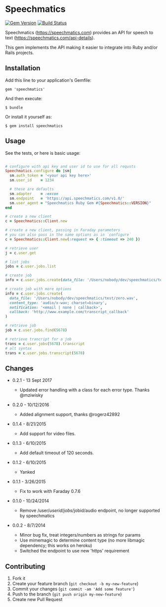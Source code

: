# Speechmatics

[![Gem Version](https://badge.fury.io/rb/speechmatics.svg)](http://badge.fury.io/rb/speechmatics)
[![Build Status](https://travis-ci.org/PRX/speechmatics.svg?branch=master)](https://travis-ci.org/PRX/speechmatics)

Speechmatics (https://speechmatics.com) provides an API for speech to text (https://speechmatics.com/api-details).

This gem implements the API making it easier to integrate into Ruby and/or Rails projects.

## Installation

Add this line to your application's Gemfile:

    gem 'speechmatics'

And then execute:

    $ bundle

Or install it yourself as:

    $ gem install speechmatics

## Usage

See the tests, or here is basic usage:
```ruby

# configure with api key and user id to use for all requsts
Speechmatics.configure do |sm|
  sm.auth_token = '<your api key here>'
  sm.user_id    = 1234

  # these are defaults
  sm.adapter    = :excon
  sm.endpoint   = 'https://api.speechmatics.com/v1.0/'
  sm.user_agent = "Speechmatics Ruby Gem #{Speechmatics::VERSION}"
end

# create a new client
c = Speechmatics::Client.new

# create a new client, passing in Faraday parameters
# you can also pass in the same options as in `configure`
c = Speechmatics::Client.new(:request => { :timeout => 240 })

# retrieve user
j = c.user.get

# list jobs
jobs = c.user.jobs.list

# create job
info = c.user.jobs.create(data_file: '/Users/nobody/dev/speechmatics/test/zero.wav')

# create job with more options
info = c.user.jobs.create(
  data_file: '/Users/nobody/dev/speechmatics/test/zero.wav',
  content_type: 'audio/x-wav; charset=binary',
  notification: '<email | none | callback>',
  callback: 'http://www.example.com/transcript_callback'
)

# retrieve job
job = c.user.jobs.find(5678)

# retrieve trancript for a job
trans = c.user.jobs(5678).transcript
# alt syntax
trans = c.user.jobs.transcript(5678)

```

## Changes

* 0.2.1 - 13 Sept 2017
  - Updated error handling with a class for each error type. Thanks @mziwisky

* 0.2.0 - 10/12/2016
  - Added alignment support, thanks @rogerz42892

* 0.1.4 - 8/21/2015
  - Add support for video files.

* 0.1.3 - 6/10/2015
  - Add default timeout of 120 seconds.

* 0.1.2 - 6/10/2015
  - Yanked

* 0.1.1 - 3/26/2015
  - Fix to work with Faraday 0.7.6

* 0.1.0 - 10/24/2014
  - Remove /user/$userid/jobs/$jobid/audio endpoint, no longer supported by speechmatics

* 0.0.2 - 8/7/2014
  - Minor bug fix, treat integers/numbers as strings for params
  - Use mimemagic to determine content type (no more libmagic dependency; this works on heroku)
  - Switched the endpoint to use new 'https' requirement

## Contributing

1. Fork it
2. Create your feature branch (`git checkout -b my-new-feature`)
3. Commit your changes (`git commit -am 'Add some feature'`)
4. Push to the branch (`git push origin my-new-feature`)
5. Create new Pull Request
